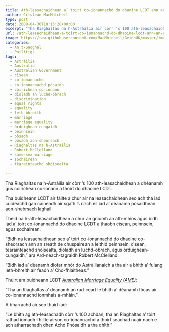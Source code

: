 ```yaml
---
title: Ath-leasachaidhean a’ toirt co-ionannachd do dhaoine LCDT ann an Astràilia
author: Crìstean MacMhìcheil
type: post
date: 2008-04-30T18:15:28+00:00
excerpt: "Tha Riaghaltas na h-Astràilia air còrr 's 100 ath-leasachaidhean a dhèanamh gus còirichean co-ionann a thoirt do dhaoine LCDT."
url: /ath-leasachaidhean-a-toirt-co-ionannachd-do-dhaoine-lcdt-ann-an-astrailia/
image: https://raw.githubusercontent.com/MacMhicheil/GeidhUK/master/images/.jpg
categories:
  - An t-Saoghal
  - Poilitigs
tags:
  - Astràilia
  - Australia
  - Australian Government
  - cìsean
  - co-ionannachd
  - co-ionnannachd pòsaidh
  - còirichean co-ionann
  - dìoladh an luchd-obrach
  - discrimination
  - equal rights
  - equality
  - leth-bhreith
  - marriage
  - marriage equality
  - òrduighean-cungaidh
  - peinnsein
  - pòsadh
  - pòsadh aon-sheòrsach
  - Riaghaltas na h-Astràilia
  - Robert McClelland
  - same-sex marriage
  - sochairean
  - tèarainteachd shòisealta

---
```

Tha Riaghaltas na h-Astràilia air còrr &#8217;s 100 ath-leasachaidhean a dhèanamh gus còirichean co-ionann a thoirt do dhaoine LCDT.

Tha buidheann LCDT air fàilte a chur air na leasachaidhean seo ach tha iad cuideachd gan càineadh air sgàth &#8217;s nach eil iad a&#8217; dèanamh pòsaidhean aon-sheòrsach laghail.

Thèid na h-ath-leasachaidhean a chur an gnìomh an ath-mhìos agus bidh iad a&#8217; toirt co-ionannachd do dhaoine LCDT a thaobh cìsean, peinnsein, agus sochairean.

&#8220;Bidh na leasachaidhean seo a&#8217; toirt co-ionannachd do dhaoine co-sheòrsach ann an sreath de chuspairean a leithid peinnsein, cìsean, tèarainteachd shòisealta, dìoladh an luchd-obrach, agus òrduighean-cungaidh,&#8221; ara Àrd-neach-tagraidh Robert McClelland.

&#8220;Bidh iad a&#8217; dèanamh diofar mhòr do Astràilianaich a tha air a bhith a&#8217; fulang leth-bhreith air feadh a&#8217; Cho-fhlaitheas.&#8221;

Thuirt am buidheann LCDT _[Australian Marriage Equality (AME)][1]_:

&#8220;Tha an Riaghaltas a&#8217; dèanamh an rud ceart le bhith a&#8217; dèanamh fòcas air co-ionannachd ionmhais a-mhàin.&#8221;

A bharrachd air seo thuirt iad:

&#8220;Le bhith ag ath-leasachadh còrr &#8217;s 100 achdan, tha an Riaghaltas a&#8217; toirt rathad iomadh-fhillte airson co-ionannachd a thoirt seachad nuair nach e ach atharrachadh dhen Achd Phòsaidh a tha dhìth.&#8221;

 [1]: http://www.australianmarriageequality.com/ "Làrach-lìn aig AME"
